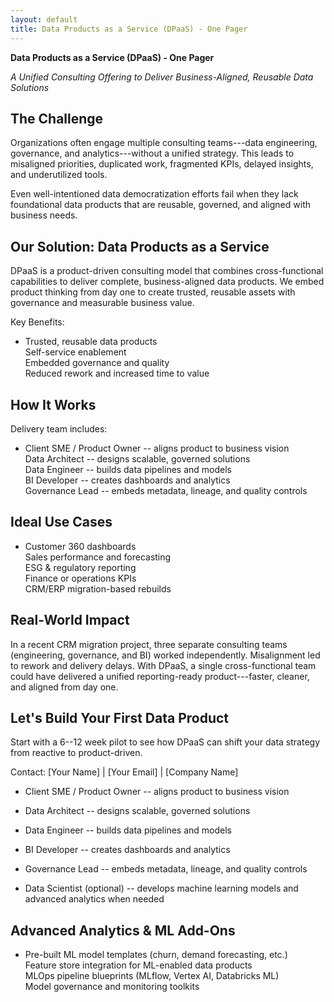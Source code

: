 ```yaml
---
layout: default
title: Data Products as a Service (DPaaS) - One Pager
---
```


**Data Products as a Service (DPaaS) - One Pager**

*A Unified Consulting Offering to Deliver Business-Aligned, Reusable Data Solutions*

The Challenge
-------------

Organizations often engage multiple consulting teams---data engineering, governance, and analytics---without a unified strategy. This leads to misaligned priorities, duplicated work, fragmented KPIs, delayed insights, and underutilized tools.

Even well-intentioned data democratization efforts fail when they lack foundational data products that are reusable, governed, and aligned with business needs.

Our Solution: Data Products as a Service
----------------------------------------

DPaaS is a product-driven consulting model that combines cross-functional capabilities to deliver complete, business-aligned data products. We embed product thinking from day one to create trusted, reusable assets with governance and measurable business value.

Key Benefits:

- Trusted, reusable data products\
Self-service enablement\
Embedded governance and quality\
Reduced rework and increased time to value

How It Works
------------

Delivery team includes:

- Client SME / Product Owner -- aligns product to business vision\
Data Architect -- designs scalable, governed solutions\
Data Engineer -- builds data pipelines and models\
BI Developer -- creates dashboards and analytics\
Governance Lead -- embeds metadata, lineage, and quality controls

Ideal Use Cases
---------------

- Customer 360 dashboards\
Sales performance and forecasting\
ESG & regulatory reporting\
Finance or operations KPIs\
CRM/ERP migration-based rebuilds

Real-World Impact
-----------------

In a recent CRM migration project, three separate consulting teams (engineering, governance, and BI) worked independently. Misalignment led to rework and delivery delays. With DPaaS, a single cross-functional team could have delivered a unified reporting-ready product---faster, cleaner, and aligned from day one.

Let's Build Your First Data Product
-----------------------------------

Start with a 6--12 week pilot to see how DPaaS can shift your data strategy from reactive to product-driven.

Contact: [Your Name] | [Your Email] | [Company Name]

- Client SME / Product Owner -- aligns product to business vision

- Data Architect -- designs scalable, governed solutions

- Data Engineer -- builds data pipelines and models

- BI Developer -- creates dashboards and analytics

- Governance Lead -- embeds metadata, lineage, and quality controls

- Data Scientist (optional) -- develops machine learning models and advanced analytics when needed

Advanced Analytics & ML Add-Ons
-------------------------------

- Pre-built ML model templates (churn, demand forecasting, etc.)\
Feature store integration for ML-enabled data products\
MLOps pipeline blueprints (MLflow, Vertex AI, Databricks ML)\
Model governance and monitoring toolkits